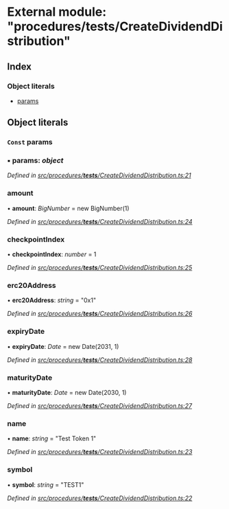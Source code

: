 # External module: "procedures/**tests**/CreateDividendDistribution"

## Index

### Object literals

- [params](_procedures___tests___createdividenddistribution_.md#const-params)

## Object literals

### `Const` params

### ▪ **params**: _object_

_Defined in [src/procedures/**tests**/CreateDividendDistribution.ts:21](https://github.com/PolymathNetwork/polymath-sdk/blob/d80c6e9/src/procedures/__tests__/CreateDividendDistribution.ts#L21)_

### amount

• **amount**: _BigNumber_ = new BigNumber(1)

_Defined in [src/procedures/**tests**/CreateDividendDistribution.ts:24](https://github.com/PolymathNetwork/polymath-sdk/blob/d80c6e9/src/procedures/__tests__/CreateDividendDistribution.ts#L24)_

### checkpointIndex

• **checkpointIndex**: _number_ = 1

_Defined in [src/procedures/**tests**/CreateDividendDistribution.ts:25](https://github.com/PolymathNetwork/polymath-sdk/blob/d80c6e9/src/procedures/__tests__/CreateDividendDistribution.ts#L25)_

### erc20Address

• **erc20Address**: _string_ = "0x1"

_Defined in [src/procedures/**tests**/CreateDividendDistribution.ts:26](https://github.com/PolymathNetwork/polymath-sdk/blob/d80c6e9/src/procedures/__tests__/CreateDividendDistribution.ts#L26)_

### expiryDate

• **expiryDate**: _Date_ = new Date(2031, 1)

_Defined in [src/procedures/**tests**/CreateDividendDistribution.ts:28](https://github.com/PolymathNetwork/polymath-sdk/blob/d80c6e9/src/procedures/__tests__/CreateDividendDistribution.ts#L28)_

### maturityDate

• **maturityDate**: _Date_ = new Date(2030, 1)

_Defined in [src/procedures/**tests**/CreateDividendDistribution.ts:27](https://github.com/PolymathNetwork/polymath-sdk/blob/d80c6e9/src/procedures/__tests__/CreateDividendDistribution.ts#L27)_

### name

• **name**: _string_ = "Test Token 1"

_Defined in [src/procedures/**tests**/CreateDividendDistribution.ts:23](https://github.com/PolymathNetwork/polymath-sdk/blob/d80c6e9/src/procedures/__tests__/CreateDividendDistribution.ts#L23)_

### symbol

• **symbol**: _string_ = "TEST1"

_Defined in [src/procedures/**tests**/CreateDividendDistribution.ts:22](https://github.com/PolymathNetwork/polymath-sdk/blob/d80c6e9/src/procedures/__tests__/CreateDividendDistribution.ts#L22)_
